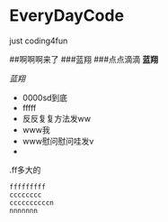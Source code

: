 EveryDayCode
============

just coding4fun



##啊啊啊来了
###蓝翔
###点点滴滴
**蓝翔**

*蓝翔*

- 0000sd到底
- fffff
- 反反复复方法发ww
- www我
- www慰问慰问哇发v
- 

.ff多大的

```
fffffffff
cccccccc
ccccccccccn
nnnnnnn
```
